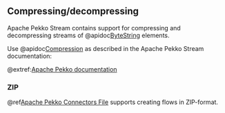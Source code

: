 ## Compressing/decompressing

Apache Pekko Stream contains support for compressing and decompressing streams of @apidoc[ByteString](akka.util.ByteString)
elements.

Use @apidoc[Compression](Compression$) as described in the Apache Pekko Stream documentation:

@extref:[Apache Pekko documentation](pekko:stream/stream-cookbook.html#dealing-with-compressed-data-streams)

### ZIP

@ref[Apache Pekko Connectors File](../file.md#zip-archive) supports creating flows in ZIP-format.
